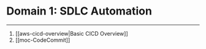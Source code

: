 # Domain 1: SDLC Automation
---
1. [[aws-cicd-overview|Basic CICD Overview]]
2. [[moc-CodeCommit]]


